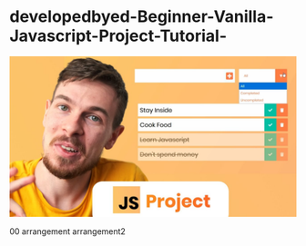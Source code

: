 # developedbyed-Beginner-Vanilla-Javascript-Project-Tutorial-

<img src="Beginner Vanilla Javascript Project Tutorial (BQ).jpg" alt="">

00
arrangement
arrangement2
